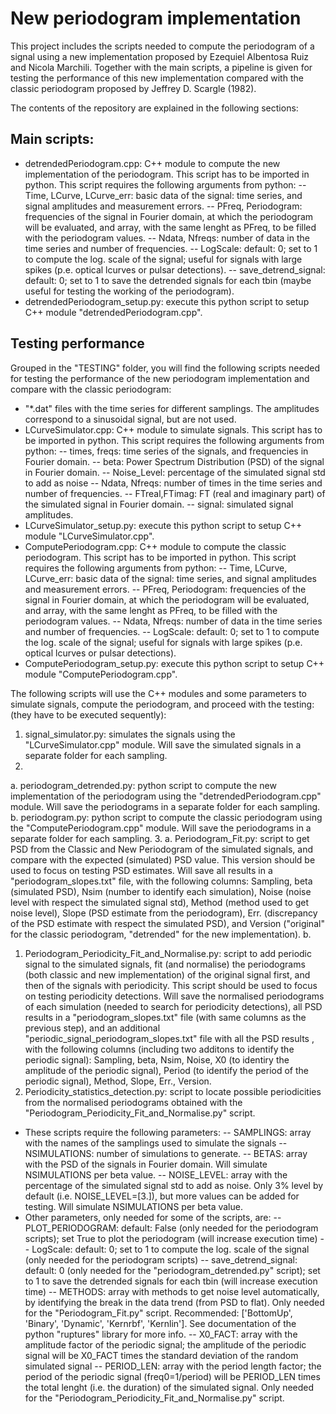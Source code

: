 # New periodogram implementation

This project includes the scripts needed to compute the periodogram of a signal using a new implementation proposed by Ezequiel Albentosa Ruiz and Nicola Marchili. Together with the main scripts, a pipeline is given for testing the performance of this new implementation compared with the classic periodogram proposed by Jeffrey D. Scargle (1982).

The contents of the repository are explained in the following sections:

## Main scripts:
- detrendedPeriodogram.cpp: C++ module to compute the new implementation of the periodogram. This script has to be imported in python. This script requires the following arguments from python:
 -- Time, LCurve, LCurve_err: basic data of the signal: time series, and signal amplitudes and measurement errors.
 -- PFreq, Periodogram: frequencies of the signal in Fourier domain, at which the periodogram will be evaluated, and array, with the same lenght as PFreq, to be filled with the periodogram values.
 -- Ndata, Nfreqs: number of data in the time series and number of frequencies.
 -- LogScale: default: 0; set to 1 to compute the log. scale of the signal; useful for signals with large spikes (p.e. optical lcurves or pulsar detections).
 -- save_detrend_signal: default: 0; set to 1 to save the detrended signals for each tbin (maybe useful for testing the working of the periodogram).
- detrendedPeriodogram_setup.py: execute this python script to setup C++ module "detrendedPeriodogram.cpp".

## Testing performance
Grouped in the "TESTING" folder, you will find the following scripts needed for testing the performance of the new periodogram implementation and compare with the classic periodogram:
- "*.dat" files with the time series for different samplings. The amplitudes correspond to a sinusoidal signal, but are not used.
- LCurveSimulator.cpp: C++ module to simulate signals. This script has to be imported in python. This script requires the following arguments from python:
 -- times, freqs: time series of the signals, and frequencies in Fourier domain.
 -- beta: Power Spectrum Distribution (PSD) of the signal in Fourier domain.
 -- Noise_Level: percentage of the simulated signal std to add as noise
 -- Ndata, Nfreqs: number of times in the time series and number of frequencies.
 -- FTreal,FTimag: FT (real and imaginary part) of the simulated signal in Fourier domain.
 -- signal: simulated signal amplitudes.
- LCurveSimulator_setup.py: execute this python script to setup C++ module "LCurveSimulator.cpp".
- ComputePeriodogram.cpp: C++ module to compute the classic periodogram. This script has to be imported in python. This script requires the following arguments from python:
 -- Time, LCurve, LCurve_err: basic data of the signal: time series, and signal amplitudes and measurement errors.
 -- PFreq, Periodogram: frequencies of the signal in Fourier domain, at which the periodogram will be evaluated, and array, with the same lenght as PFreq, to be filled with the periodogram values.
 -- Ndata, Nfreqs: number of data in the time series and number of frequencies.
 -- LogScale: default: 0; set to 1 to compute the log. scale of the signal; useful for signals with large spikes (p.e. optical lcurves or pulsar detections).
- ComputePeriodogram_setup.py: execute this python script to setup C++ module "ComputePeriodogram.cpp".

The following scripts will use the C++ modules and some parameters to simulate signals, compute the periodogram, and proceed with the testing: (they have to be executed sequently):
1. signal_simulator.py: simulates the signals using the "LCurveSimulator.cpp" module. Will save the simulated signals in a separate folder for each sampling.
2.
 a. periodogram_detrended.py: python script to compute the new implementation of the periodogram using the "detrendedPeriodogram.cpp" module. Will save the periodograms in a separate folder for each sampling.
 b. periodogram.py: python script to compute the classic periodogram using the "ComputePeriodogram.cpp" module. Will save the periodograms in a separate folder for each sampling.
3. 
 a. Periodogram_Fit.py: script to get PSD from the Classic and New Periodogram of the simulated signals, and compare with the expected (simulated) PSD value. This version should be used to focus on testing PSD estimates. Will save all results in a "periodogram_slopes.txt" file, with the following columns: Sampling, beta (simulated PSD), Nsim (number to identify each simulation), Noise (noise level with respect the simulated signal std), Method (method used to get noise level), Slope (PSD estimate from the periodogram), Err. (discrepancy of the PSD estimate with respect the simulated PSD), and Version ("original" for the classic periodogram, "detrended" for the new implementation).
 b.
   1. Periodogram_Periodicity_Fit_and_Normalise.py: script to add periodic signal to the simulated signals, fit (and normalise) the periodograms (both classic and new implementation) of the original signal first, and then of the signals with periodicity. This script should be used to focus on testing periodicity detections. Will save the normalised periodograms of each simulation (needed to search for periodicity detections), all PSD results in a "periodogram_slopes.txt" file (with same columns as the previous step), and an additional "periodic_signal_periodogram_slopes.txt" file with all the PSD results , with the following columns (including two additons to identify the periodic signal): Sampling, beta, Nsim, Noise, X0 (to identiry the amplitude of the periodic signal), Period (to identify the period of the periodic signal), Method, Slope, Err., Version.
   2. Periodicity_statistics_detection.py: script to locate possible periodicities from the normalised periodograms obtained with the "Periodogram_Periodicity_Fit_and_Normalise.py" script.
- These scripts require the following parameters:
 -- SAMPLINGS: array with the names of the samplings used to simulate the signals
 -- NSIMULATIONS: number of simulations to generate.
 -- BETAS: array with the PSD of the signals in Fourier domain. Will simulate NSIMULATIONS per beta value.
 -- NOISE_LEVEL: array with the percentage of the simulated signal std to add as noise. Only 3% level by default (i.e. NOISE_LEVEL=[3.]), but more values can be added for testing. Will simulate NSIMULATIONS per beta value.
- Other parameters, only needed for some of the scripts, are:
 -- PLOT_PERIODOGRAM: default: False (only needed for the periodogram scripts); set True to plot the periodogram (will increase execution time)
 -- LogScale: default: 0; set to 1 to compute the log. scale of the signal (only needed for the periodogram scripts)
 -- save_detrend_signal: default: 0 (only needed for the "periodogram_detrended.py" script); set to 1 to save the detrended signals for each tbin (will increase execution time)
 -- METHODS: array with methods to get noise level automatically, by identifying the break in the data trend (from PSD to flat). Only needed for the "Periodogram_Fit.py" script. Recommended: ['BottomUp', 'Binary', 'Dynamic', 'Kernrbf', 'Kernlin']. See documentation of the python "ruptures" library for more info.
 -- X0_FACT: array with the amplitude factor of the periodic signal; the amplitude of the periodic signal will be X0_FACT times the standard deviation of the random simulated signal
 -- PERIOD_LEN: array with the period length factor; the period of the periodic signal (freq0=1/period) will be PERIOD_LEN times the total lenght (i.e. the duration) of the simulated signal. Only needed for the "Periodogram_Periodicity_Fit_and_Normalise.py" script.

